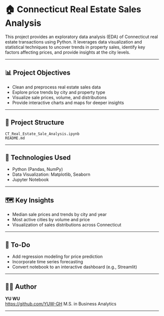 # 🏠 Connecticut Real Estate Sales Analysis

This project provides an exploratory data analysis (EDA) of Connecticut real estate transactions using Python. It leverages data visualization and statistical techniques to uncover trends in property sales, identify key factors affecting prices, and provide insights at the city levels.

---

## 📊 Project Objectives

- Clean and preprocess real estate sales data
- Explore price trends by city and property type
- Visualize sale prices, volume, and distributions
- Provide interactive charts and maps for deeper insights

---

## 📁 Project Structure

```
CT_Real_Estate_Sale_Analysis.ipynb   
README.md                            

```
---

## 🧰 Technologies Used

- Python (Pandas, NumPy)
- Data Visualization: Matplotlib, Seaborn
- Jupyter Notebook

---

## 🗺️ Key Insights

- Median sale prices and trends by city and year
- Most active cities by volume and price
- Visualization of sales distributions across Connecticut

---

## 📌 To-Do

- Add regression modeling for price prediction
- Incorporate time series forecasting
- Convert notebook to an interactive dashboard (e.g., Streamlit)

---

## 👩‍💻 Author

**YU WU**  
https://github.com/YUW-GH
M.S. in Business Analytics 

---

